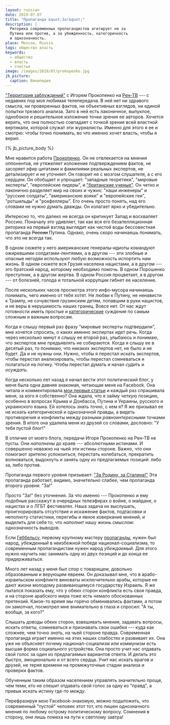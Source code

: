 ```yaml
---
layout: russian
date: 2019-07-07
title: "Пропаганда &quot;За!&quot;"
description: |
  Риторика современных пропагандистов агитирует не за
  Путина или против, а за убежденность, категоричность
  и однозначность.
place: Moscow, Russia
tags: общество власть
keywords:
  - общество
  - власть
  - счастье
image: /images/2019/07/prokopenko.jpg
jb_picture:
  caption: Википедия
---
```


["Территория заблуждений"](https://www.facebook.com/territoriyazabluzhdeniy/)
с Игорем Прокопенко на [Рен-ТВ](http://ren.tv/) --- с недавних пор моя любимая
телепередача. В ней нет ни здравого смысла, ни проверенных фактов, ни
объективных взглядов, ни единой попытки трезвого анализа. Зато в ней есть
лаконичное, выпуклое, однобокое и решительное изложение точки зрения
ее авторов. Хочется верить, что она полностью совпадает с точкой зрения
всей властной вертикали, которой служат эти журналисты. Именно для этого
я ее и смотрю: чтобы точно понимать, во что именно хочет власть, чтобы я верил.

<!--more-->

{% jb_picture_body %}

Мне нравится работа
[Прокопенко](https://ru.wikipedia.org/wiki/%D0%9F%D1%80%D0%BE%D0%BA%D0%BE%D0%BF%D0%B5%D0%BD%D0%BA%D0%BE,_%D0%98%D0%B3%D0%BE%D1%80%D1%8C_%D0%A1%D1%82%D0%B0%D0%BD%D0%B8%D1%81%D0%BB%D0%B0%D0%B2%D0%BE%D0%B2%D0%B8%D1%87).
Он не отвлекается на мнения оппонентов, не утяжеляет изложение подтверждением
фактов, не засоряет эфир цитатами и фамилиями реальных экспертов, не детализирует
и не уточняет. Он говорит не с мозгом слушателя, а с его сердцем. Он обобщает
и упрощает: "западные теоретики", "мировые эксперты", "европейские лидеры",
и ["британские ученые"](https://ru.wikipedia.org/wiki/%D0%91%D1%80%D0%B8%D1%82%D0%B0%D0%BD%D1%81%D0%BA%D0%B8%D0%B5_%D1%83%D1%87%D1%91%D0%BD%D1%8B%D0%B5).
Он четко и лаконично разделяет мир на своих и чужих: "наши инженеры" и
"русские солдаты", "американские вояки" и "европейские геи", "ротшильды"
и "рокфеллеры". Его очень просто понять, над его словами не нужно думать дважды.
Он излагает ярко и убедительно.

Интересно то, что далеко не всегда он критикует Запад и восхваляет Россию.
Поначалу это удивляет, так как вся его безапелляционная риторика на первый
взгляд выглядит как чистой воды бессовестная пропаганда ~~России~~ Путина.
Однако, очень скоро начинаешь понимать, что это не всегда так.

В одном сюжете у него американские генералы-идиоты командуют ожиревшими солдатами-лентяями,
а в другом --- эти злобные и опасные негодяи используют любую возможность
испортить нам жизнь. В одном сюжете вся Грузия населена нацистами, а в другом ---
это братский народ, которому необходимо помочь. В одном Порошенко преступник,
а в другом жертва. В одном Россия процветает, а в другом --- от болезней, голода
и тотальной коррупции гибнет ее население.

После нескольких часов просмотра этого инфо-мусора начинаешь понимать, чего
именно от тебя хотят. Не любви к Путину, не ненависти к Трампу, не сочувствия
грузинским детям, попавшим в руки нацистов, и не веры в нерушимость наших
границ. Вовсе нет. От нас ждут готовности иметь
простые и [категорические](https://psyera.ru/prostye-suzhdeniya-kategoricheskie-suzhdeniya_7734.htm)
_суждения_ по самым сложным и важным вопросам.

Когда я слышу первый раз фразу "мировые эксперты подтвердили", мне хочется
спросить, о каких именно экспертах идет речь. Когда через
несколько минут я слышу ее второй раз, улыбаюсь и понимаю, что экспертов мне предъявлять не
собираются. Когда я слышу ее в десятый раз, то понимаю, что никаких
экспертов нет, не было и не будет. Да и не нужны они. Нужно, чтобы я перестал
искать экспертов, чтобы перестал анализировать, чтобы перестал сомневаться
и полагаться на логику. Чтобы перестал думать и начал _судить_ и _осуждать_.

Когда несколько лет назад я начал вести этот политический блог, у меня была
одна давняя знакомая, читающая меня на Facebook. Она читала и комментировала
[мои первые статьи](/contents.html) и каждый раз спрашивала меня, за кого я собственно? Она ждала,
что я займу четкую позицию, особенно в вопросах Крыма и Донбасса, Путина и
Украины, русского и украинского языка. Ей хотелось знать _точно_, с кем я?
Я же призывал ее не искать категорической и однозначной правды, а видеть
противоречия и конфликты между разными _равноинтересными_ точками зрения. В итоге
она удалила меня из друзей со словами, дословно: "У тебя пустой блог!"

В отличие от моего блога, передачи Игоря Прокопенко на Рен-ТВ не пусты.
Они _наполнены_ до краев --- абсолютными истинами. И совершенно неважно на чьей
эти истины стороне. Важно, что они помогают зрителю успокоиться, перестать
колебаться, прекратить волноваться, выдохнуть и занять одну из предлагаемых
позиций: либо за, либо против.

Пропаганда первого уровня призывает: ["За Родину, за Сталина!"](https://ru.wikipedia.org/wiki/%D0%97%D0%B0_%D0%A0%D0%BE%D0%B4%D0%B8%D0%BD%D1%83,_%D0%B7%D0%B0_%D0%A1%D1%82%D0%B0%D0%BB%D0%B8%D0%BD%D0%B0!)
Эта пропаганда работает, видимо, значительно слабее, чем пропаганда второго уровня: "За!"

Просто "За!" без уточнения. За что именно --- Прокопенко и ему подобные расскажут
в очередных телеэфирах о войне, о майдане, о нацистах и о ЛГБТ фестивалях.
Наша задача их выслушать, проигнорировать отсутствие и искажение фактов, подтасовки
и неполноту статистики, перегибы и явное коверкание мнений, и выделить для себя
то, что _наполнит_ нашу жизнь смыслом: однозначность выводов.

Если [Геббельсу](https://ru.wikipedia.org/wiki/%D0%93%D0%B5%D0%B1%D0%B1%D0%B5%D0%BB%D1%8C%D1%81,_%D0%99%D0%BE%D0%B7%D0%B5%D1%84),
первому крупному мастеру
[пропаганды](https://ru.wikipedia.org/wiki/%D0%9F%D1%80%D0%BE%D0%BF%D0%B0%D0%B3%D0%B0%D0%BD%D0%B4%D0%B0),
нужен был народ, _убежденный_
в неизбежной победе национал-социализма, то современным пропагандистам
нужен народ _убеждаемый_. Для этого нужно научить нас занимать одну из
двух позиций и до конца ее придерживаться.

Много лет назад у меня был спор с товарищем, довольно образованным
и верующим евреем. Он доказывал мне, что в арабо-израильском конфликте виноваты
исключительно арабы, которые не дают жизни молодому развивающемуся государству Израиль.
Я же пытался показать ему, что у обеих сторон конфликта есть своя правда,
и на стороне арабского мира тоже есть немало обоснованных претензий. Какое-то время мы
горячо обменивались фактами, а потом он замолчал, посмотрел мне внимательно
в глаза и спросил: "А ты, вообще, за кого?"

Слышать доводы обеих сторон, взвешивать мнения, задавать вопросы, искать ответы,
сомневаться и признавать свои ошибки --- куда как сложнее, чем точно _знать_,
на чьей стороне правда. Современная пропаганда играет именно на этих наших слабостях
и развивает их. Она уже не объясняет почему национал-социализм или коммунизм
есть высшая форма социального устройства. Она просто учит нас отдавать свой голос
за один из предлагаемых вариантов ответа. И делать это быстро, эмоционально
и от всего сердца. Учит нас искать врагов и друзей, не теряя времени на
промежуточные стадии анализа и проверки фактов.

Обученным таким образом населением управлять значительно проще, чем теми, кто не
спешит отдавать свой голос за одну из "правд", а привык искать истину где-то _между_.

Перефразируя мою Facebook-знакомую, можно подытожить, что современный
"пустой" человек этот тот, кто лишен однозначного мнения
по любому острому политическому вопросу. Сомнения в сторону, они лишь
помеха на пути к светлому завтра!
